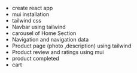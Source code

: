 - create react app
- mui installation
- tailwind css
- Navbar using tailwind
- carousel of Home Section 
- Navigation and navigation data
- Product page (photo ,description) using tailwind
- Product  review and ratings using mui
- product completed
- cart 